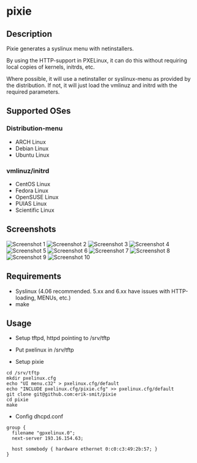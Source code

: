 # pixie

## Description

Pixie generates a syslinux menu with netinstallers.

By using the HTTP-support in PXELinux, it can do this without requiring local copies of kernels, initrds, etc.

Where possible, it will use a netinstaller or syslinux-menu as provided by the distribution.
If not, it will just load the vmlinuz and initrd with the required parameters.

## Supported OSes

### Distribution-menu

- ARCH Linux
- Debian Linux
- Ubuntu Linux

### vmlinuz/initrd

- CentOS Linux
- Fedora Linux
- OpenSUSE Linux
- PUIAS Linux
- Scientific Linux
 
## Screenshots

![Screenshot 1](/img/pixie1.png)
![Screenshot 2](/img/pixie2.png)
![Screenshot 3](/img/pixie3.png)
![Screenshot 4](/img/pixie4.png)
![Screenshot 5](/img/pixie5.png)
![Screenshot 6](/img/pixie6.png)
![Screenshot 7](/img/pixie7.png)
![Screenshot 8](/img/pixie8.png)
![Screenshot 9](/img/pixie9.png)
![Screenshot 10](/img/pixie10.png)

## Requirements

- Syslinux (4.06 recommended. 5.xx and 6.xx have issues with HTTP-loading, MENUs, etc.)
- make

##  Usage

- Setup tftpd, httpd pointing to /srv/tftp
- Put pxelinux in /srv/tftp

- Setup pixie 
```
cd /srv/tftp
mkdir pxelinux.cfg
echo "UI menu.c32" > pxelinux.cfg/default
echo "INCLUDE pxelinux.cfg/pixie.cfg" >> pxelinux.cfg/default
git clone git@github.com:erik-smit/pixie
cd pixie
make
```
- Config dhcpd.conf 
```
group {
  filename "gpxelinux.0";
  next-server 193.16.154.63;

  host somebody { hardware ethernet 0:c0:c3:49:2b:57; }
}
```
